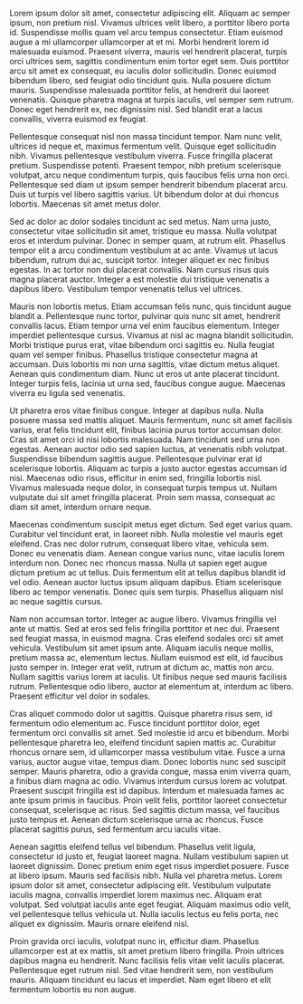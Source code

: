 Lorem ipsum dolor sit amet, consectetur adipiscing elit. Aliquam ac semper ipsum, non pretium nisl. Vivamus ultrices velit libero, a porttitor libero porta id. Suspendisse mollis quam vel arcu tempus consectetur. Etiam euismod augue a mi ullamcorper ullamcorper at et mi. Morbi hendrerit lorem id malesuada euismod. Praesent viverra, mauris vel hendrerit placerat, turpis orci ultrices sem, sagittis condimentum enim tortor eget sem. Duis porttitor arcu sit amet ex consequat, eu iaculis dolor sollicitudin. Donec euismod bibendum libero, sed feugiat odio tincidunt quis. Nulla posuere dictum mauris. Suspendisse malesuada porttitor felis, at hendrerit dui laoreet venenatis. Quisque pharetra magna at turpis iaculis, vel semper sem rutrum. Donec eget hendrerit ex, nec dignissim nisl. Sed blandit erat a lacus convallis, viverra euismod ex feugiat.

Pellentesque consequat nisl non massa tincidunt tempor. Nam nunc velit, ultrices id neque et, maximus fermentum velit. Quisque eget sollicitudin nibh. Vivamus pellentesque vestibulum viverra. Fusce fringilla placerat pretium. Suspendisse potenti. Praesent tempor, nibh pretium scelerisque volutpat, arcu neque condimentum turpis, quis faucibus felis urna non orci. Pellentesque sed diam ut ipsum semper hendrerit bibendum placerat arcu. Duis ut turpis vel libero sagittis varius. Ut bibendum dolor at dui rhoncus lobortis. Maecenas sit amet metus dolor.

Sed ac dolor ac dolor sodales tincidunt ac sed metus. Nam urna justo, consectetur vitae sollicitudin sit amet, tristique eu massa. Nulla volutpat eros et interdum pulvinar. Donec in semper quam, at rutrum elit. Phasellus tempor elit a arcu condimentum vestibulum at ac ante. Vivamus ut lacus bibendum, rutrum dui ac, suscipit tortor. Integer aliquet ex nec finibus egestas. In ac tortor non dui placerat convallis. Nam cursus risus quis magna placerat auctor. Integer a est molestie dui tristique venenatis a dapibus libero. Vestibulum tempor venenatis tellus vel ultrices.

Mauris non lobortis metus. Etiam accumsan felis nunc, quis tincidunt augue blandit a. Pellentesque nunc tortor, pulvinar quis nunc sit amet, hendrerit convallis lacus. Etiam tempor urna vel enim faucibus elementum. Integer imperdiet pellentesque cursus. Vivamus at nisl ac magna blandit sollicitudin. Morbi tristique purus erat, vitae bibendum orci sagittis eu. Nulla feugiat quam vel semper finibus. Phasellus tristique consectetur magna at accumsan. Duis lobortis mi non urna sagittis, vitae dictum metus aliquet. Aenean quis condimentum diam. Nunc ut eros ut ante placerat tincidunt. Integer turpis felis, lacinia ut urna sed, faucibus congue augue. Maecenas viverra eu ligula sed venenatis.

Ut pharetra eros vitae finibus congue. Integer at dapibus nulla. Nulla posuere massa sed mattis aliquet. Mauris fermentum, nunc sit amet facilisis varius, erat felis tincidunt elit, finibus lacinia purus tortor accumsan dolor. Cras sit amet orci id nisi lobortis malesuada. Nam tincidunt sed urna non egestas. Aenean auctor odio sed sapien luctus, at venenatis nibh volutpat. Suspendisse bibendum sagittis augue. Pellentesque pulvinar erat id scelerisque lobortis. Aliquam ac turpis a justo auctor egestas accumsan id nisi. Maecenas odio risus, efficitur in enim sed, fringilla lobortis nisl. Vivamus malesuada neque dolor, in consequat turpis tempus ut. Nullam vulputate dui sit amet fringilla placerat. Proin sem massa, consequat ac diam sit amet, interdum ornare neque.

Maecenas condimentum suscipit metus eget dictum. Sed eget varius quam. Curabitur vel tincidunt erat, in laoreet nibh. Nulla molestie vel mauris eget eleifend. Cras nec dolor rutrum, consequat libero vitae, vehicula sem. Donec eu venenatis diam. Aenean congue varius nunc, vitae iaculis lorem interdum non. Donec nec rhoncus massa. Nulla ut sapien eget augue dictum pretium ac ut tellus. Duis fermentum elit at tellus dapibus blandit id vel odio. Aenean auctor luctus ipsum aliquam dapibus. Etiam scelerisque libero ac tempor venenatis. Donec quis sem turpis. Phasellus aliquam nisl ac neque sagittis cursus.

Nam non accumsan tortor. Integer ac augue libero. Vivamus fringilla vel ante ut mattis. Sed at eros sed felis fringilla porttitor et nec dui. Praesent sed feugiat massa, in euismod magna. Cras eleifend sodales orci sit amet vehicula. Vestibulum sit amet ipsum ante. Aliquam iaculis neque mollis, pretium massa ac, elementum lectus. Nullam euismod est elit, id faucibus justo semper in. Integer erat velit, rutrum at dictum ac, mattis non arcu. Nullam sagittis varius lorem at iaculis. Ut finibus neque sed mauris facilisis rutrum. Pellentesque odio libero, auctor at elementum at, interdum ac libero. Praesent efficitur vel dolor in sodales.

Cras aliquet commodo dolor ut sagittis. Quisque pharetra risus sem, id fermentum odio elementum ac. Fusce tincidunt porttitor dolor, eget fermentum orci convallis sit amet. Sed molestie id arcu et bibendum. Morbi pellentesque pharetra leo, eleifend tincidunt sapien mattis ac. Curabitur rhoncus ornare sem, id ullamcorper massa vestibulum vitae. Fusce a urna varius, auctor augue vitae, tempus diam. Donec lobortis nunc sed suscipit semper. Mauris pharetra, odio a gravida congue, massa enim viverra quam, a finibus diam magna ac odio. Vivamus interdum cursus lorem ac volutpat. Praesent suscipit fringilla est id dapibus. Interdum et malesuada fames ac ante ipsum primis in faucibus. Proin velit felis, porttitor laoreet consectetur consequat, scelerisque ac risus. Sed sagittis dictum massa, vel faucibus justo tempus et. Aenean dictum scelerisque urna ac rhoncus. Fusce placerat sagittis purus, sed fermentum arcu iaculis vitae.

Aenean sagittis eleifend tellus vel bibendum. Phasellus velit ligula, consectetur id justo et, feugiat laoreet magna. Nullam vestibulum sapien ut laoreet dignissim. Donec pretium enim eget risus imperdiet posuere. Fusce at libero ipsum. Mauris sed facilisis nibh. Nulla vel pharetra metus. Lorem ipsum dolor sit amet, consectetur adipiscing elit. Vestibulum vulputate iaculis magna, convallis imperdiet lorem maximus nec. Aliquam erat volutpat. Sed volutpat iaculis ante eget feugiat. Aliquam maximus odio velit, vel pellentesque tellus vehicula ut. Nulla iaculis lectus eu felis porta, nec aliquet ex dignissim. Mauris ornare eleifend nisl.

Proin gravida orci iaculis, volutpat nunc in, efficitur diam. Phasellus ullamcorper est at ex mattis, sit amet pretium libero fringilla. Proin ultrices dapibus magna eu hendrerit. Nunc facilisis felis vitae velit iaculis placerat. Pellentesque eget rutrum nisl. Sed vitae hendrerit sem, non vestibulum mauris. Aliquam tincidunt eu lacus et imperdiet. Nam eget libero et elit fermentum lobortis eu non augue.

